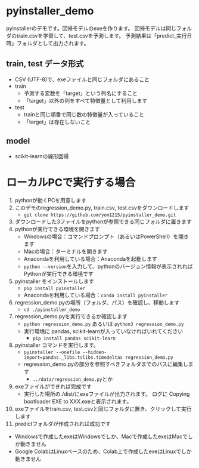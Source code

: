 # pyinstaller_demo
pyinstallerのデモです。回帰モデルのexeを作ります。
回帰モデルは同じフォルダのtrain.csvを学習して、test.csvを予測します。
予測結果は「predict_実行日時」フォルダとして出力されます。
## train, test データ形式
- CSV (UTF-8)で、exeファイルと同じフォルダにあること
- train
    - 予測する変数を「target」という列名にすること
    - 「target」以外の列をすべて特徴量として利用します
- test
    - trainと同じ順番で同じ数の特徴量が入っていること
    - 「target」は存在しないこと
## model
- scikit-learnの線形回帰
# ローカルPCで実行する場合
1. pythonが動くPCを用意します
2. このデモのregression_demo.py, train.csv, test.csvをダウンロードします
    - `git clone https://github.com/yom1215/pyinstaller_demo.git`
4. ダウンロードした3ファイルをpythonが参照できる同じフォルダに置きます
5. pythonが実行できる環境を開きます
    - Windowsの場合：コマンドプロンプト（あるいはPowerShell）を開きます
    - Macの場合：ターミナルを開きます
    - Anacondaを利用している場合：Anacondaを起動します
    - `python --version`を入力して、pythonのバージョン情報が表示されればPythonが実行できる環境です
6. pyinstaller をインストールします
    - `pip install pyinstaller`
    - Anacondaを利用している場合：`conda install pyinstaller`
7. regression_demo.pyの場所（フォルダ、パス）を確認し、移動します
    - `cd ./pyinstaller_demo`
8. regression_demo.pyを実行できるか確認します
    - `python regression_demo.py` あるいは `python3 regression_demo.py` 
    - 実行環境に pandas, scikit-learnが入っていなければいれてください
        - `pip install pandas scikit-learn`
9. pyinstaller コマンドを実行します。
    - `pyinstaller --onefile --hidden-import=pandas._libs.tslibs.timedeltas regression_demo.py`
    - regression_demo.pyの部分を参照すべきフォルダまでのパスに編集します
        - `../data/regression_demo.py`とか
10. exeファイルができれば完成です
    - 実行した場所の./dist/にexeファイルが出力されます。 ログに Copying bootloader EXE to XXX.exeと表示されます。
11. exeファイルをtrain.csv, test.csvと同じフォルダに置き、クリックして実行します
12. predictフォルダが作成されれば成功です
* Windowsで作成したexeはWindowsでしか、Macで作成したexeはMacでしか動きません
* Google ColabはLinuxベースのため、Colab上で作成したexeはLinuxでしか動きません
